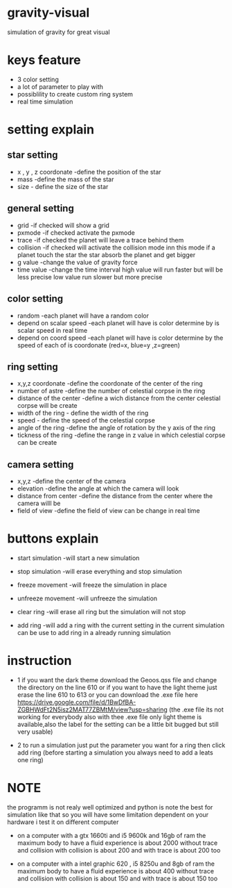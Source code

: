 # gravity-visual
simulation of gravity for great visual

# keys feature
   * 3 color setting
  * a lot of parameter to play with
  * possiblility to create custom ring system
  * real time simulation
  
  # setting explain
  ## star setting
  
  * x , y , z coordonate -define the position of the star
  * mass    -define the mass of the star
  * size  - define the size of the star
  
  ## general setting
  
  * grid    -if checked will show a grid
  * pxmode  -if checked activate the pxmode
  * trace   -if checked the planet will leave a trace behind them 
  * collision   -if checked will activate the collision mode inn this mode if a planet touch the star the star absorb the planet and get bigger
  * g value   -change the value of gravity force
  * time value -change the time interval high value will run faster but will be less precise low value run slower but more precise
  
  ## color setting
  
  * random -each planet will have a random color
  * depend on scalar speed    -each planet will have is color determine by is scalar speed in real time
  * depend on coord speed  -each planet will have is color determine by the speed of each of is coordonate (red=x, blue=y ,z=green) 
  
  ## ring setting
  
  * x,y,z coordonate -define the coordonate of the center of the ring
  * number of astre  -define the number of celestial corpse in the ring
  * distance of the center -define a wich distance from the center celestial corpse will be create
  * width of the ring  - define the width of the ring
  * speed - define the speed of the celestial corpse
  * angle of the ring -define the angle of rotation by the y axis of the ring
  * tickness of the ring -define the range in z value in which celestial corpse can be create
  
  ## camera setting
  
  * x,y,z -define the center of the camera
  * elevation -define the angle at which the camera will look
  * distance from center -define the distance from the center where the camera willl be
  * field of view -define the field of view can be change in real time
  
  # buttons explain
  
  * start simulation -will start a new simulation
  * stop simulation  -will erase everything and stop simulation
  * freeze movement  -will freeze the simulation in place
  * unfreeze movement -will unfreeze the simulation
  * clear ring -will erase all ring but the simulation will not stop
  
  * add ring -will add a ring with the current setting in the current simulation can be use to add ring in a already running simulation
  
  # instruction
  
  * 1   if you want the dark theme download the Geoos.qss file and change the directory on the line 610 or if you want to have the light theme just erase the line 610 to 613
  or you can download the .exe file here https://drive.google.com/file/d/1BwDfBA-ZGBHWdFt2N5isz2MAT77ZBMtM/view?usp=sharing (the .exe file its not working for everybody also with thee .exe file only light theme is available,also the label for the setting can be a little bit bugged but still very usable)
  
  * 2    to run a simulation just put the parameter you want for a ring then click add ring (before starting a simulation you always need to add a leats one ring)
  
  
  # NOTE
  
  the programm is not realy well optimized and python is note the best for simulation like that so you will have some limitation dependent on your hardware
  i test it on different computer
  * on a computer with a gtx 1660ti and i5 9600k and 16gb of ram the maximum body to have a fluid experience is about 2000 without trace and collision with collision is about 200 and with trace is about 200 too
  
  * on a computer with a intel graphic 620 , i5 8250u  and 8gb of ram the maximum body to have a fluid experience is about 400 without trace and collision with collision is about 150 and with trace is about 150 too
